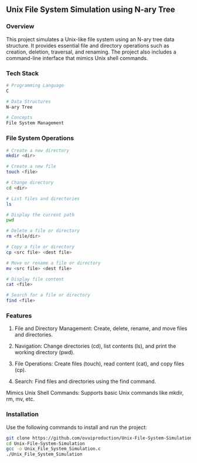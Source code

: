 ## Unix File System Simulation using N-ary Tree

### Overview

This project simulates a Unix-like file system using an N-ary tree data structure. It provides essential file and directory operations such as creation, deletion, traversal, and renaming. The project also includes a command-line interface that mimics Unix shell commands.

### Tech Stack
```bash
# Programming Language
C

# Data Structures
N-ary Tree

# Concepts
File System Management
```

### File System Operations
```bash
# Create a new directory
mkdir <dir>

# Create a new file
touch <file>

# Change directory
cd <dir>

# List files and directories
ls

# Display the current path
pwd

# Delete a file or directory
rm <file/dir>

# Copy a file or directory
cp <src file> <dest file>

# Move or rename a file or directory
mv <src file> <dest file>

# Display file content
cat <file>

# Search for a file or directory
find <file>
```
### Features

1. File and Directory Management: Create, delete, rename, and move files and directories.

2. Navigation: Change directories (cd), list contents (ls), and print the working directory (pwd).

3. File Operations: Create files (touch), read content (cat), and copy files (cp).

4. Search: Find files and directories using the find command.

Mimics Unix Shell Commands: Supports basic Unix commands like mkdir, rm, mv, etc.

### Installation

Use the following commands to install and run the project:

```bash
git clone https://github.com/ovuiproduction/Unix-File-System-Simulation.git
cd Unix-File-System-Simulation
gcc -o Unix_File_System_Simulation.c
./Unix_File_System_Simulation
```
